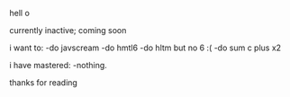 hell o

currently inactive; coming soon

i want to:
-do javscream
-do hmtl6
-do hltm but no 6 :(
-do sum c plus x2

i have mastered:
-nothing.

thanks for reading

<!---
byl-github/byl-github is a ✨ special ✨ repository because its `README.md` (this file) appears on your GitHub profile.
You can click the Preview link to take a look at your changes.
--->
